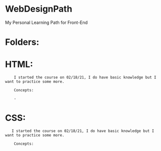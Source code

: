 # WebDesignPath
My Personal Learning Path for Front-End

# Folders:
   # HTML:
        I started the course on 02/18/21, I do have basic knowledge but I want to practice some more.

        Concepts:

        - 
   # CSS: 
       I started the course on 02/18/21, I do have basic knowledge but I want to practice some more.

        Concepts: